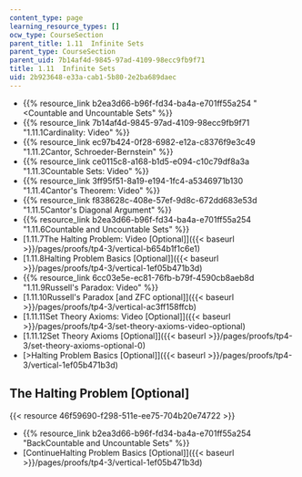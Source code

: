 ```yaml
---
content_type: page
learning_resource_types: []
ocw_type: CourseSection
parent_title: 1.11  Infinite Sets
parent_type: CourseSection
parent_uid: 7b14af4d-9845-97ad-4109-98ecc9fb9f71
title: 1.11  Infinite Sets
uid: 2b923648-e33a-cab1-5b80-2e2ba689daec
---
```


*   {{% resource_link b2ea3d66-b96f-fd34-ba4a-e701ff55a254 "\<Countable and Uncountable Sets" %}}
*   {{% resource_link 7b14af4d-9845-97ad-4109-98ecc9fb9f71 "1.11.1Cardinality: Video" %}}
*   {{% resource_link ec97b424-0f28-6982-e12a-c8376f9e3c49 "1.11.2Cantor, Schroeder-Bernstein" %}}
*   {{% resource_link ce0115c8-a168-b1d5-e094-c10c79df8a3a "1.11.3Countable Sets: Video" %}}
*   {{% resource_link 3ff95f51-8a19-e194-1fc4-a5346971b130 "1.11.4Cantor's Theorem: Video" %}}
*   {{% resource_link f838628c-408e-57ef-9d8c-672dd683e53d "1.11.5Cantor's Diagonal Argument" %}}
*   {{% resource_link b2ea3d66-b96f-fd34-ba4a-e701ff55a254 "1.11.6Countable and Uncountable Sets" %}}
*   [1.11.7The Halting Problem: Video \[Optional\]]({{< baseurl >}}/pages/proofs/tp4-3/vertical-b654b1f1c6e1)
*   [1.11.8Halting Problem Basics \[Optional\]]({{< baseurl >}}/pages/proofs/tp4-3/vertical-1ef05b471b3d)
*   {{% resource_link 6cc03e5e-ec81-76fb-b79f-4590cb8aeb8d "1.11.9Russell's Paradox: Video" %}}
*   [1.11.10Russell's Paradox \[and ZFC optional\]]({{< baseurl >}}/pages/proofs/tp4-3/vertical-ac3ff158ffcb)
*   [1.11.11Set Theory Axioms: Video \[Optional\]]({{< baseurl >}}/pages/proofs/tp4-3/set-theory-axioms-video-optional)
*   [1.11.12Set Theory Axioms \[Optional\]]({{< baseurl >}}/pages/proofs/tp4-3/set-theory-axioms-optional-0)
*   [\>Halting Problem Basics \[Optional\]]({{< baseurl >}}/pages/proofs/tp4-3/vertical-1ef05b471b3d)

The Halting Problem \[Optional\]
--------------------------------

{{< resource 46f59690-f298-511e-ee75-704b20e74722 >}}

*   {{% resource_link b2ea3d66-b96f-fd34-ba4a-e701ff55a254 "BackCountable and Uncountable Sets" %}}
*   [ContinueHalting Problem Basics \[Optional\]]({{< baseurl >}}/pages/proofs/tp4-3/vertical-1ef05b471b3d)